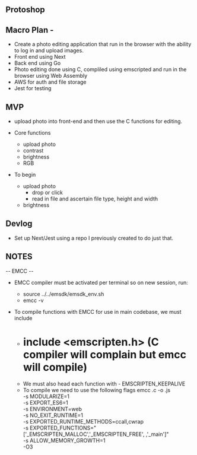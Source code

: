 ## Protoshop

## Macro Plan -
- Create a photo editing application that run in the browser with the ability to log in and upload images.
- Front end using Next
- Back end using Go
- Photo editing done using C, compliled using emscripted and run in the browser using Web Assembly
- AWS for auth and file storage
- Jest for testing

## MVP
- upload photo into front-end and then use the C functions for editing.
- Core functions
    - upload photo
    - contrast
    - brightness
    - RGB

- To begin
    - upload photo
        - drop or click
        - read in file and ascertain file type, height and width
    - brightness

## Devlog
- Set up Next/Jest using a repo I previously created to do just that.

## NOTES

-- EMCC --
- EMCC compiler must be activated per terminal so on new session, run:
    - source ../../emsdk/emsdk_env.sh 
    - emcc -v

- To compile functions with EMCC for use in main codebase, we must include
    - # include <emscripten.h> (C compiler will complain but emcc will compile)
    - We must also head each function with - EMSCRIPTEN_KEEPALIVE
    - To compile we need to use the following flags 
       emcc <filename>.c -o <filename>.js \
        -s MODULARIZE=1 \
        -s EXPORT_ES6=1 \
        -s ENVIRONMENT=web \
        -s NO_EXIT_RUNTIME=1 \
        -s EXPORTED_RUNTIME_METHODS=ccall,cwrap \
        -s EXPORTED_FUNCTIONS="['_EMSCRIPTEN_MALLOC','_EMSCRIPTEN_FREE', <functionname>,'_main']" \
        -s ALLOW_MEMORY_GROWTH=1 \
        -O3
    